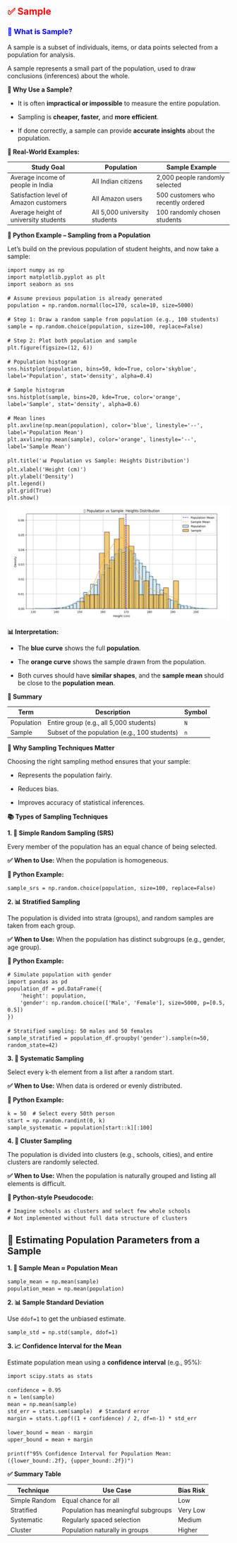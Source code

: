 <h2 style="color:red;">✅ Sample</h2>


<h3 style="color:blue;">📌 What is Sample?</h3>
A sample is a subset of individuals, items, or data points selected from a population for analysis.

A sample represents a small part of the population, used to draw conclusions (inferences) about the whole.

**🧠 Why Use a Sample?**

- It is often **impractical or impossible** to measure the entire population.

- Sampling is **cheaper, faster,** and **more efficient**.

- If done correctly, a sample can provide **accurate insights** about the population.

**📌 Real-World Examples:**

| Study Goal                             | Population                    | Sample Example                     |
| -------------------------------------- | ----------------------------- | ---------------------------------- |
| Average income of people in India      | All Indian citizens           | 2,000 people randomly selected     |
| Satisfaction level of Amazon customers | All Amazon users              | 500 customers who recently ordered |
| Average height of university students  | All 5,000 university students | 100 randomly chosen students       |


**🐍 Python Example – Sampling from a Population**

Let’s build on the previous population of student heights, and now take a sample:

```
import numpy as np
import matplotlib.pyplot as plt
import seaborn as sns

# Assume previous population is already generated
population = np.random.normal(loc=170, scale=10, size=5000)

# Step 1: Draw a random sample from population (e.g., 100 students)
sample = np.random.choice(population, size=100, replace=False)

# Step 2: Plot both population and sample
plt.figure(figsize=(12, 6))

# Population histogram
sns.histplot(population, bins=50, kde=True, color='skyblue', label='Population', stat='density', alpha=0.4)

# Sample histogram
sns.histplot(sample, bins=20, kde=True, color='orange', label='Sample', stat='density', alpha=0.6)

# Mean lines
plt.axvline(np.mean(population), color='blue', linestyle='--', label='Population Mean')
plt.axvline(np.mean(sample), color='orange', linestyle='--', label='Sample Mean')

plt.title('📊 Population vs Sample: Heights Distribution')
plt.xlabel('Height (cm)')
plt.ylabel('Density')
plt.legend()
plt.grid(True)
plt.show()
```

![alt text](../images/Sampling1.png)

**📊 Interpretation:**

- The **blue curve** shows the full **population**.

- The **orange curve** shows the sample drawn from the population.

- Both curves should have **similar shapes**, and the **sample mean** should be close to the **population mean**.

**🔁 Summary**

| Term       | Description                                   | Symbol |
| ---------- | --------------------------------------------- | ------ |
| Population | Entire group (e.g., all 5,000 students)       | `N`    |
| Sample     | Subset of the population (e.g., 100 students) | `n`    |

**🎯 Why Sampling Techniques Matter**

Choosing the right sampling method ensures that your sample:

- Represents the population fairly.

- Reduces bias.

- Improves accuracy of statistical inferences.

**📚 Types of Sampling Techniques**

**1. 🎲 Simple Random Sampling (SRS)**

Every member of the population has an equal chance of being selected.

**✅ When to Use:** When the population is homogeneous.

**📌 Python Example:**

```
sample_srs = np.random.choice(population, size=100, replace=False)
```

**2. 📊 Stratified Sampling**

The population is divided into strata (groups), and random samples are taken from each group.

**✅ When to Use:** When the population has distinct subgroups (e.g., gender, age group).

**📌 Python Example:**

```
# Simulate population with gender
import pandas as pd
population_df = pd.DataFrame({
    'height': population,
    'gender': np.random.choice(['Male', 'Female'], size=5000, p=[0.5, 0.5])
})

# Stratified sampling: 50 males and 50 females
sample_stratified = population_df.groupby('gender').sample(n=50, random_state=42)
```

**3. 🧾 Systematic Sampling**

Select every k-th element from a list after a random start.

**✅ When to Use:** When data is ordered or evenly distributed.

**📌 Python Example:**

```
k = 50  # Select every 50th person
start = np.random.randint(0, k)
sample_systematic = population[start::k][:100]
```

**4. 📍 Cluster Sampling**

The population is divided into clusters (e.g., schools, cities), and entire clusters are randomly selected.

**✅ When to Use:** When the population is naturally grouped and listing all elements is difficult.

**📌 Python-style Pseudocode:**

```
# Imagine schools as clusters and select few whole schools
# Not implemented without full data structure of clusters
```

## 📐 Estimating Population Parameters from a Sample

**1. 📏 Sample Mean ≈ Population Mean**

```
sample_mean = np.mean(sample)
population_mean = np.mean(population)
```

**2. 📊 Sample Standard Deviation**

Use ```ddof=1``` to get the unbiased estimate.

```
sample_std = np.std(sample, ddof=1)
```

**3. 📈 Confidence Interval for the Mean**

Estimate population mean using a **confidence interval** (e.g., 95%):

```
import scipy.stats as stats

confidence = 0.95
n = len(sample)
mean = np.mean(sample)
std_err = stats.sem(sample)  # Standard error
margin = stats.t.ppf((1 + confidence) / 2, df=n-1) * std_err

lower_bound = mean - margin
upper_bound = mean + margin

print(f"95% Confidence Interval for Population Mean: ({lower_bound:.2f}, {upper_bound:.2f})")
```

**✅ Summary Table**

| Technique     | Use Case                            | Bias Risk |
| ------------- | ----------------------------------- | --------- |
| Simple Random | Equal chance for all                | Low       |
| Stratified    | Population has meaningful subgroups | Very Low  |
| Systematic    | Regularly spaced selection          | Medium    |
| Cluster       | Population naturally in groups      | Higher    |
